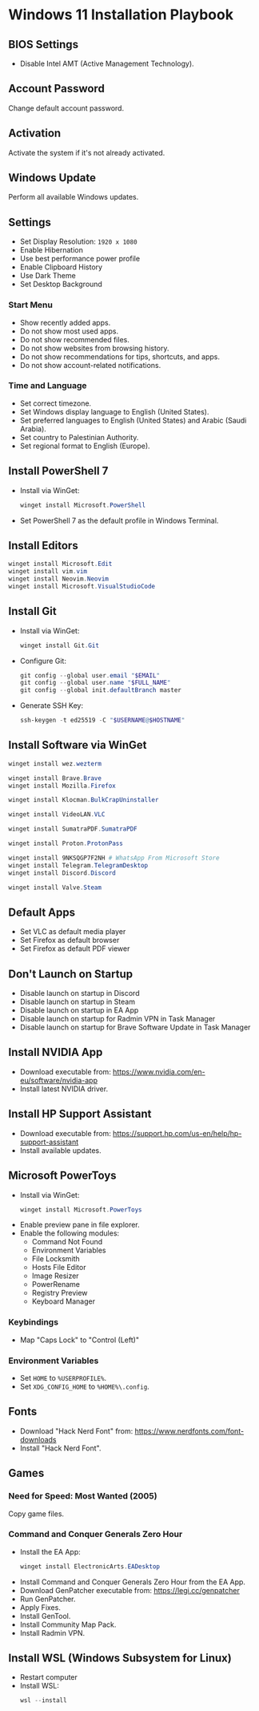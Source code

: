 # Windows 11 Installation Playbook

## BIOS Settings

- Disable Intel AMT (Active Management Technology).

## Account Password

Change default account password.

## Activation

Activate the system if it's not already activated.

## Windows Update

Perform all available Windows updates.

## Settings

- Set Display Resolution: `1920 x 1080`
- Enable Hibernation
- Use best performance power profile
- Enable Clipboard History
- Use Dark Theme
- Set Desktop Background

### Start Menu

- Show recently added apps.
- Do not show most used apps.
- Do not show recommended files.
- Do not show websites from browsing history.
- Do not show recommendations for tips, shortcuts, and apps.
- Do not show account-related notifications.

### Time and Language

- Set correct timezone.
- Set Windows display language to English (United States).
- Set preferred languages to English (United States) and Arabic (Saudi Arabia).
- Set country to Palestinian Authority.
- Set regional format to English (Europe).

## Install PowerShell 7

- Install via WinGet:
  ```powershell
  winget install Microsoft.PowerShell
  ```
- Set PowerShell 7 as the default profile in Windows Terminal.

## Install Editors

```powershell
winget install Microsoft.Edit
winget install vim.vim
winget install Neovim.Neovim
winget install Microsoft.VisualStudioCode
```

## Install Git

- Install via WinGet:
  ```powershell
  winget install Git.Git
  ```
- Configure Git:
  ```powershell
  git config --global user.email "$EMAIL"
  git config --global user.name "$FULL_NAME"
  git config --global init.defaultBranch master
  ```
- Generate SSH Key:
  ```powershell
  ssh-keygen -t ed25519 -C "$USERNAME@$HOSTNAME"
  ```

## Install Software via WinGet

```powershell
winget install wez.wezterm

winget install Brave.Brave
winget install Mozilla.Firefox

winget install Klocman.BulkCrapUninstaller

winget install VideoLAN.VLC

winget install SumatraPDF.SumatraPDF

winget install Proton.ProtonPass

winget install 9NKSQGP7F2NH # WhatsApp From Microsoft Store
winget install Telegram.TelegramDesktop
winget install Discord.Discord

winget install Valve.Steam
```

## Default Apps

- Set VLC as default media player
- Set Firefox as default browser
- Set Firefox as default PDF viewer

## Don't Launch on Startup

- Disable launch on startup in Discord
- Disable launch on startup in Steam
- Disable launch on startup in EA App
- Disable launch on startup for Radmin VPN in Task Manager
- Disable launch on startup for Brave Software Update in Task Manager

## Install NVIDIA App

- Download executable from:
  https://www.nvidia.com/en-eu/software/nvidia-app
- Install latest NVIDIA driver.

## Install HP Support Assistant

- Download executable from:
  https://support.hp.com/us-en/help/hp-support-assistant
- Install available updates.

## Microsoft PowerToys

- Install via WinGet:
  ```powershell
  winget install Microsoft.PowerToys
  ```
- Enable preview pane in file explorer.
- Enable the following modules:
  - Command Not Found
  - Environment Variables
  - File Locksmith
  - Hosts File Editor
  - Image Resizer
  - PowerRename
  - Registry Preview
  - Keyboard Manager

### Keybindings

- Map "Caps Lock" to "Control (Left)"

### Environment Variables

- Set `HOME` to `%USERPROFILE%`.
- Set `XDG_CONFIG_HOME` to `%HOME%\.config`.

## Fonts

- Download "Hack Nerd Font" from:
  https://www.nerdfonts.com/font-downloads
- Install "Hack Nerd Font".

## Games

### Need for Speed: Most Wanted (2005)

Copy game files.

### Command and Conquer Generals Zero Hour

- Install the EA App:
  ```powershell
  winget install ElectronicArts.EADesktop
  ```
- Install Command and Conquer Generals Zero Hour from the EA App.
- Download GenPatcher executable from:
  https://legi.cc/genpatcher
- Run GenPatcher.
- Apply Fixes.
- Install GenTool.
- Install Community Map Pack.
- Install Radmin VPN.

## Install WSL (Windows Subsystem for Linux)

- Restart computer
- Install WSL:
  ```powershell
  wsl --install
  ```
